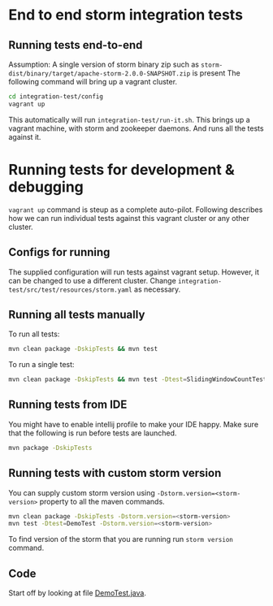 End to end storm integration tests
==================================

Running tests end-to-end
------------------------
Assumption:
A single version of storm binary zip such as `storm-dist/binary/target/apache-storm-2.0.0-SNAPSHOT.zip` is present
The following command will bring up a vagrant cluster.
```sh
cd integration-test/config
vagrant up
```
This automatically will run `integration-test/run-it.sh`.
This brings up a vagrant machine, with storm and zookeeper daemons.
And runs all the tests against it.

Running tests for development & debugging
=========================================
```vagrant up``` command is steup as a complete auto-pilot.
Following describes how we can run individual tests against this vagrant cluster or any other cluster.

Configs for running
-------------------
The supplied configuration will run tests against vagrant setup. However, it can be changed to use a different cluster.
Change `integration-test/src/test/resources/storm.yaml` as necessary.

Running all tests manually
--------------------------
To run all tests:
```sh
mvn clean package -DskipTests && mvn test
```

To run a single test:
```sh
mvn clean package -DskipTests && mvn test -Dtest=SlidingWindowCountTest
```

Running tests from IDE
----------------------
You might have to enable intellij profile to make your IDE happy.
Make sure that the following is run before tests are launched.
```sh
mvn package -DskipTests
```

Running tests with custom storm version
---------------------------------------
You can supply custom storm version using `-Dstorm.version=<storm-version>` property to all the maven commands.
```sh
mvn clean package -DskipTests -Dstorm.version=<storm-version>
mvn test -Dtest=DemoTest -Dstorm.version=<storm-version>
```

To find version of the storm that you are running run `storm version` command.

Code
----
Start off by looking at file [DemoTest.java](https://github.com/apache/storm/blob/master/integration-test/src/test/java/org/apache/storm/st/DemoTest.java).
